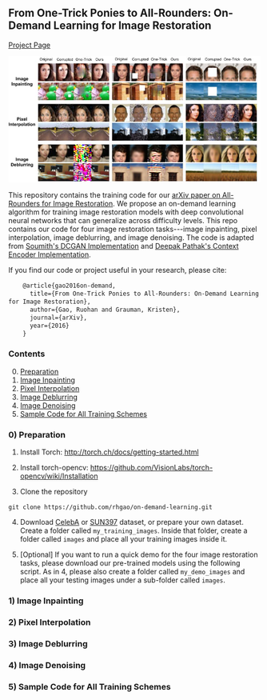 ## From One-Trick Ponies to All-Rounders:  On-Demand Learning for Image Restoration
[Project Page](http://vision.cs.utexas.edu/projects/on_demand_learning/)<br/>

![teaser](teaser.jpg "qualitative results on three image restoration tasks")

This repository contains the training code for our [arXiv paper on All-Rounders for Image Restoration](http://vision.cs.utexas.edu/projects/on_demand_learning/). We propose an on-demand learning algorithm for training image restoration models with deep convolutional neural networks that can generalize across difficulty levels. This repo contains our code for four image restoration tasks---image inpainting, pixel interpolation, image deblurring, and image denoising. The code is adapted from [Soumith's DCGAN Implementation](https://github.com/soumith/dcgan.torch) and [Deepak Pathak's Context Encoder Implementation](https://github.com/pathak22/context-encoder).

If you find our code or project useful in your research, please cite:

        @article{gao2016on-demand,
          title={From One-Trick Ponies to All-Rounders: On-Demand Learning for Image Restoration},
          author={Gao, Ruohan and Grauman, Kristen},
          journal={arXiv},
          year={2016}
        }


### Contents
0. [Preparation](#0-preparation)
1. [Image Inpainting](#1-image-inpainting)
2. [Pixel Interpolation](#2-pixel-interpolation)
3. [Image Deblurring](#3-image-deblurring)
4. [Image Denoising](#4-image-denoising)
5. [Sample Code for All Training Schemes](#5-sample-code-for-all-training-schemes)

### 0) Preparation

1. Install Torch: http://torch.ch/docs/getting-started.html

2. Install torch-opencv: https://github.com/VisionLabs/torch-opencv/wiki/Installation

3. Clone the repository

  ```Shell
  git clone https://github.com/rhgao/on-demand-learning.git
  ```
  
4. Download [CelebA](http://mmlab.ie.cuhk.edu.hk/projects/CelebA.html) or [SUN397](http://vision.cs.princeton.edu/projects/2010/SUN/) dataset, or prepare your own dataset. Create a folder called `my_training_images`. Inside that folder, create a folder called `images` and place all your training images inside it.

5. [Optional] If you want to run a quick demo for the four image restoration tasks, please download our pre-trained models using the following script. As in 4, please also create a folder called `my_demo_images` and place all your testing images under a sub-folder called `images`.

  
### 1) Image Inpainting

### 2) Pixel Interpolation

### 3) Image Deblurring

### 4) Image Denoising

### 5) Sample Code for All Training Schemes
